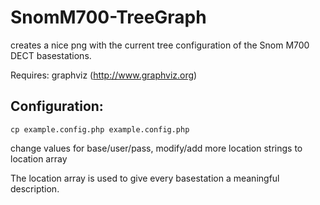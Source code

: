 # SnomM700-TreeGraph
creates a nice png with the current tree configuration of the Snom M700 DECT basestations.

Requires: graphviz (http://www.graphviz.org)

Configuration:
--------------

    cp example.config.php example.config.php


change values for base/user/pass, modify/add more location strings to location array

The location array is used to give every basestation a meaningful description.


